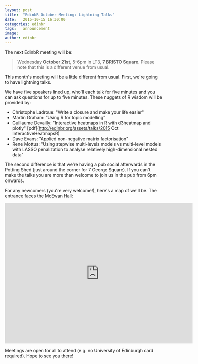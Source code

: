 ```yaml
---
layout: post
title:  "EdinbR October Meeting: Lightning Talks"
date:   2015-10-15 16:30:00
categories: edinbr
tags:   announcement
image:
author: edinbr
---
```


The next EdinbR meeting will be:

> Wednesday **October 21st**, 5-6pm in LT3, **7 BRISTO Square**. Please note that this is a different venue from usual.

This month's meeting will be a little different from usual. First, we're going to have lightning talks.

We have five speakers lined up, who'll each talk for five minutes and you can ask questions for up to five minutes. These nuggets of R wisdom will be provided by:

- Christophe Ladroue: "Write a closure and make your life easier" 
- Martin Graham: “Using R for topic modelling”
- Guillaume Devailly: "Interactive heatmaps in R with d3heatmap and plotly" [pdf](http://edinbr.org/assets/talks/2015 Oct InteractiveHeatmapsR)
- Dave Evans: "Applied non-negative matrix factorisation"
- Rene Mottus: "Using stepwise multi-levels models vs multi-level models with LASSO penalization to analyse relatively high-dimensional nested data" 

The second difference is that we're having a pub social afterwards in the Potting Shed (just around the corner for 7 George Square). If you can't make the talks you are more than welcome to join us in the pub from 6pm onwards. 

For any newcomers (you're very welcome!), here's a map of we'll be. The entrance faces the McEwan Hall:

<iframe src="https://www.google.com/maps/embed?pb=!1m18!1m12!1m3!1d2234.2076108078672!2d-3.189837784061961!3d55.94577348060551!2m3!1f0!2f0!3f0!3m2!1i1024!2i768!4f13.1!3m3!1m2!1s0x4887c7846219f0bf%3A0x4cd42bc44dd7250!2s7+Bristo+Pl%2C+Edinburgh+EH8+9AL!5e0!3m2!1sen!2suk!4v1445344624131" width="600" height="450" frameborder="0" style="border:0" allowfullscreen></iframe>

Meetings are open for all to attend (e.g. no University of Edinburgh card required). Hope to see you there!
